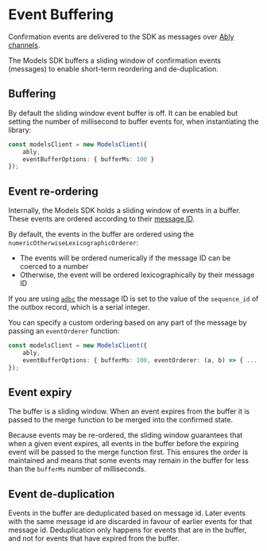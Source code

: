 # Event Buffering

Confirmation events are delivered to the SDK as messages over [Ably channels](https://ably.com/docs/channels).

The Models SDK buffers a sliding window of confirmation events (messages) to enable short-term reordering and de-duplication.

## Buffering

By default the sliding window event buffer is off.
It can be enabled but setting the number of millisecond to buffer events for, when instantiating the library:

```typescript
const modelsClient = new ModelsClient({
    ably,
    eventBufferOptions: { bufferMs: 100 }
});
```

## Event re-ordering

Internally, the Models SDK holds a sliding window of events in a buffer. These events are ordered according to their [message ID](https://ably.com/docs/api/realtime-sdk/messages?lang=javascript#id).

By default, the events in the buffer are ordered using the `numericOtherwiseLexicographicOrderer`:

- The events will be ordered numerically if the message ID can be coerced to a number
- Otherwise, the event will be ordered lexicographically by their message ID

If you are using [`adbc`](https://github.com/ably-labs/adbc/) the message ID is set to the value of the `sequence_id` of the outbox record, which is a serial integer.

You can specify a custom ordering based on any part of the message by passing an `eventOrderer` function:

```ts
const modelsClient = new ModelsClient({
    ably,
    eventBufferOptions: { bufferMs: 100, eventOrderer: (a, b) => { ... } }
});
```

## Event expiry

The buffer is a sliding window. When an event expires from the buffer it is passed to the merge function to be merged into the confirmed state.

Because events may be re-ordered, the sliding window guarantees that when a given event expires, all events in the buffer before the expiring event will be passed to the merge
function first. This ensures the order is maintained and  means that some events may remain in the buffer for less than the `bufferMs` number of milliseconds.


## Event de-duplication

Events in the buffer are deduplicated based on message id. Later events with the same message id are discarded in favour of earlier events for that message id. Deduplication only
happens for events that are in the buffer, and not for events that have expired from the buffer.
